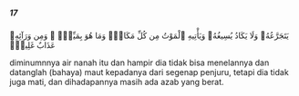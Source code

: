 ##### 17

<span class="ayah">يَتَجَرَّعُهُۥ وَلَا يَكَادُ يُسِيغُهُۥ وَيَأْتِيهِ ٱلْمَوْتُ مِن كُلِّ مَكَانٍۢ وَمَا هُوَ بِمَيِّتٍۢ ۖ وَمِن وَرَآئِهِۦ عَذَابٌ غَلِيظٌۭ</span>

<span class="ayah_translation">diminumnnya air nanah itu dan hampir dia tidak bisa menelannya dan datanglah (bahaya) maut kepadanya dari segenap penjuru, tetapi dia tidak juga mati, dan dihadapannya masih ada azab yang berat.</span>
